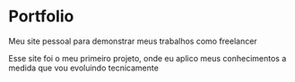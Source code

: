 # Portfolio
Meu site pessoal para demonstrar meus trabalhos como freelancer

Esse site foi o meu primeiro projeto, onde eu aplico meus conhecimentos a medida que vou evoluindo tecnicamente
